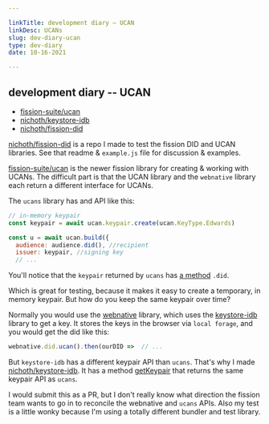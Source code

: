 ```yaml
---

linkTitle: development diary — UCAN
linkDesc: UCANs
slug: dev-diary-ucan
type: dev-diary
date: 10-16-2021

---
```


## development diary -- UCAN

* [fission-suite/ucan](https://github.com/fission-suite/ucan)
* [nichoth/keystore-idb](https://github.com/nichoth/keystore-idb)
* [nichoth/fission-did](https://github.com/nichoth/fission-did)

[nichoth/fission-did](https://github.com/nichoth/fission-did) is a repo I made to test the fission DID and UCAN libraries. See that readme & `example.js` file for discussion & examples.

[fission-suite/ucan](https://github.com/fission-suite/ucan) is the newer fission library for creating & working with UCANs. The difficult part is that the UCAN library and the `webnative` library each return a different interface for UCANs.

The `ucans` library has and API like this:

```js
// in-memory keypair
const keypair = await ucan.keypair.create(ucan.KeyType.Edwards)

const u = await ucan.build({
  audience: audience.did(), //recipient
  issuer: keypair, //signing key
  // ...
```

You'll notice that the `keypair` returned by `ucans` has [a method](https://github.com/fission-suite/ucan/blob/0ee11e4c2608316ff5abeb540d4fd343fe02800e/tests/ed25519.test.ts#L18) `.did`.

Which is great for testing, because it makes it easy to create a temporary, in memory keypair. But how do you keep the same keypair over time?

Normally you would use the [webnative](https://github.com/fission-suite/webnative) library, which uses the [keystore-idb](https://github.com/fission-suite/keystore-idb) library to get a key. It stores the keys in the browser via `local forage`, and you would get the did like this:
```js
webnative.did.ucan().then(ourDID =>  // ...
```

But `keystore-idb` has a different keypair API than `ucans`. That's why I made [nichoth/keystore-idb](https://github.com/nichoth/keystore-idb). It has a method [getKeypair](https://github.com/nichoth/keystore-idb/blob/main/test-tape/index.js#L7) that returns the same keypair API as `ucans`.

I would submit this as a PR, but I don't really know what direction the fission team wants to go in to reconcile the webnative and `ucans` APIs. Also my test is a little wonky because I'm using a totally different bundler and test library.


